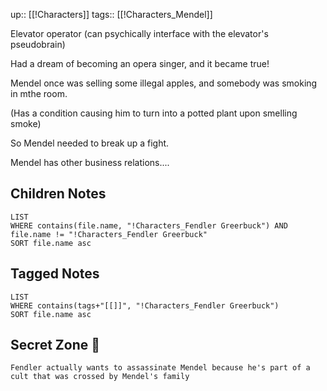 up:: [[!Characters]]
tags:: [[!Characters_Mendel]]

Elevator operator (can psychically interface with the elevator's pseudobrain)

Had a dream of becoming an opera singer, and it became true!

Mendel once was selling some illegal apples, and somebody was smoking in mthe room. 

(Has a condition causing him to turn into a potted plant upon smelling smoke)

So Mendel needed to break up a fight.

Mendel has other business relations....


## Children Notes
```dataview
LIST
WHERE contains(file.name, "!Characters_Fendler Greerbuck") AND file.name != "!Characters_Fendler Greerbuck"
SORT file.name asc
```

## Tagged Notes
```dataview
LIST
WHERE contains(tags+"[[]]", "!Characters_Fendler Greerbuck")
SORT file.name asc
```

## Secret Zone 👀
```spoiler-block
Fendler actually wants to assassinate Mendel because he's part of a cult that was crossed by Mendel's family
```
